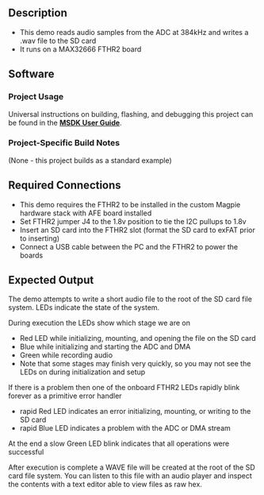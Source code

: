 ## Description

- This demo reads audio samples from the ADC at 384kHz and writes a .wav file to the SD card
- It runs on a MAX32666 FTHR2 board

## Software

### Project Usage

Universal instructions on building, flashing, and debugging this project can be found in the **[MSDK User Guide](https://analogdevicesinc.github.io/msdk/USERGUIDE/)**.

### Project-Specific Build Notes

(None - this project builds as a standard example)

## Required Connections

- This demo requires the FTHR2 to be installed in the custom Magpie hardware stack with AFE board installed
- Set FTHR2 jumper J4 to the 1.8v position to tie the I2C pullups to 1.8v 
- Insert an SD card into the FTHR2 slot (format the SD card to exFAT prior to inserting)
- Connect a USB cable between the PC and the FTHR2 to power the boards

## Expected Output

The demo attempts to write a short audio file to the root of the SD card file system. LEDs indicate the state of the system.

During execution the LEDs show which stage we are on

- Red LED while initializing, mounting, and opening the file on the SD card
- Blue while initializing and starting the ADC and DMA
- Green while recording audio
- Note that some stages may finish very quickly, so you may not see the LEDs on during initialization and setup

If there is a problem then one of the onboard FTHR2 LEDs rapidly blink forever as a primitive error handler

- rapid Red LED indicates an error initializing, mounting, or writing to the SD card
- rapid Blue LED indicates a problem with the ADC or DMA stream


At the end a slow Green LED blink indicates that all operations were successful

After execution is complete a WAVE file will be created at the root of the SD card file system. You can listen to this
file with an audio player and inspect the contents with a text editor able to view files as raw hex.
